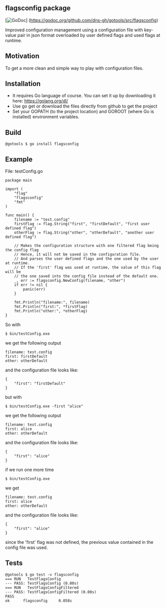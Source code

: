 ## flagsconfig package

[![GoDoc](https://godoc.org/github.com/dns-gh/gotools/src/flagsconfig?status.png)]
(https://godoc.org/github.com/dns-gh/gotools/src/flagsconfig)

Improved configuration management using a configuration file with key-value pair in json format overloaded by user defined flags and used flags at runtime.

## Motivation

To get a more clean and simple way to play with configuration files.

## Installation

- It requires Go language of course. You can set it up by downloading it here: https://golang.org/dl/
- Use go get or download the files directly from github to get the project
- Set your GOPATH (to the project location) and GOROOT (where Go is installed) environment variables.

## Build

```
@gotools $ go install flagsconfig
```

## Example

File: testConfig.go
```
package main

import (
	"flag"
	"flagsconfig"
	"fmt"
)

func main() {
	filename := "test.config"
	firstFlag := flag.String("first", "firstDefault", "first user defined flag")
	otherFlag := flag.String("other", "otherDefault", "another user defined flag")

	// Makes the configuration structure with one filtered flag being the config flag
	// Hence, it will not be saved in the configuration file.
	// And parses the user defined flags and the one used by the user at runtime.
	// If the 'first' flag was used at runtime, the value of this flag will be
	// the one saved into the config file instead of the default one.
	_, err := flagsconfig.NewConfig(filename, "other")
	if err != nil {
		panic(err)
	}

	fmt.Println("filename:", filename)
	fmt.Println("first:", *firstFlag)
	fmt.Println("other:", *otherFlag)
}
```

So with
```
$ bin/testConfig.exe
```

we get the following output

```
filename: test.config
first: firstDefault
other: otherDefault
```

and the configuration file looks like:

```
{
    "first": "firstDefault"
}
```

but with
```
$ bin/testConfig.exe -first "alice"
```

we get the following output

```
filename: test.config
first: alice
other: otherDefault
```

and the configuration file looks like:

```
{
    "first": "alice"
}
```

if we run one more time
```
$ bin/testConfig.exe
```

we get
```
filename: test.config
first: alice
other: otherDefault
```

and the configuration file looks like:

```
{
    "first": "alice"
}
```
since the 'first' flag was not defined, the previous value contained in the config file was used.

## Tests

```
@gotools $ go test -v flagsconfig
=== RUN   TestFlagsConfig
--- PASS: TestFlagsConfig (0.00s)
=== RUN   TestFlagsConfigFiltered
--- PASS: TestFlagsConfigFiltered (0.00s)
PASS
ok      flagsconfig     0.058s
```